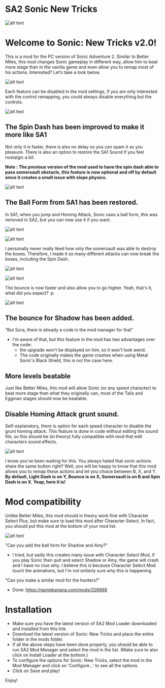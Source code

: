 # SA2 Sonic New Tricks


![alt text]( https://i.imgur.com/KxnFG44.png)

# Welcome to Sonic: New Tricks v2.0!

This is a mod for the PC version of Sonic Adventure 2. Similar to Better Miles, this mod changes Sonic gameplay in different way, allow him to beat more stage than in the vanilla game and even allow you to remap most of his actions. Interested? Let’s take a look below.

![alt text](https://i.imgur.com/MmeZ0Ch.png)
 
Each feature can be disabled in the mod settings, if you are only interested with the control remapping, you could always disable everything but the controls. 
 
![alt text](https://i.imgur.com/gdZalTh.png)
 
## The Spin Dash has been improved to make it more like SA1

Not only it is faster, there is also no delay so you can spam it as you pleasure.
There is also an option to restore the SA1 Sound if you feel nostalgic a bit.

**Note : The previous version of the mod used to have the spin dash able to pass somersault obstacle, this feature is now optional and off by default since it creates a small issue with slope physics.**
 
![alt text](https://i.imgur.com/elhfBgH.gif)

## The Ball Form from SA1 has been restored. 

In SA1, when you jump and Homing Attack, Sonic uses a ball form, this was removed in SA2, but you can now use it if you want.

![alt text](https://i.imgur.com/y7MAGZa.gif)


![alt text](https://i.imgur.com/dMzfium.png)

I personally never really liked how only the somersault was able to destroy the boxes. Therefore, I made it so many different attacks can now break the boxes, including the Spin Dash.

![alt text](https://s4.gifyu.com/images/ezgif.com-optimize6983eb4f3282454b.gif)


![alt text](https://i.imgur.com/TU7GJn1.png)
 

The bounce is now faster and also allow you to go higher. Yeah, that's it, what did you expect? :p

 
![alt text](https://i.imgur.com/R0yKuew.gif)

## The bounce for Shadow has been added.

"But Sora, there is already a code in the mod manager for that"
- I'm aware of that, but this feature in the mod has two advantages over the code:
	- the upgrade won't be displayed on him, so it won't look weird.
	- The code originally makes the game crashes when using Metal Sonic's Black Shield, this is not the case here. 

## More levels beatable

Just like Better Miles, this mod will allow Sonic (or any speed character) to beat more stage than what they originally can, most of the Tails and Eggman stages should now be beatable.


## Disable Homing Attack grunt sound.

Self-explanatory, there is option for each speed character to disable the grunt homing attack. This feature is done in code without editing the sound file, so this should be (in theory) fully compatible with mod that edit characters sound effects.

![alt text](https://i.imgur.com/pQoy2sx.png)

I know you’ve been waiting for this. You always hated that sonic actions share the same button right? Well, you will be happy to know that this mod allows you to remap these actions and let you choice between B, X, and Y. 
**By default, Light Dash is on Y, Bounce is on X, Somersault is on B and Spin Dash is on X. Yeap, here it is!**
 
# Mod compatibility

Unlike Better Miles, this mod should in theory work fine with Character Select Plus, but make sure to load this mod after Character Select. In fact, you should put this mod at the bottom of your mod list.
 
![alt text](https://i.imgur.com/AlflkNn.png)

"Can you add the ball form for Shadow and Amy?"
- I tried, but sadly this creates many issue with Character Select Mod, if you play Sonic then quit and select Shadow or Amy, the game will crash and I have no clue why. I believe this is because Character Select Mod touch the animations, but I'm not entierly sure why this is happening. 

"Can you make a similar mod for the hunters?"
- Done: https://gamebanana.com/mods/326868


# Installation

* Make sure you have the latest version of SA2 Mod Loader downloaded and installed from this link.
* Download the latest version of Sonic: New Tricks and place the entire folder in the mods folder.
* If all the above steps have been done properly, you should be able to run SA2 Mod Manager and select the mod in the list. (Make sure to also click on Install Loader at the bottom.)
* To configure the options for Sonic: New Tricks, select the mod in the Mod Manager and click on 'Configure...' to see all the options. 
* Click on Save and play! 

Enjoy!
